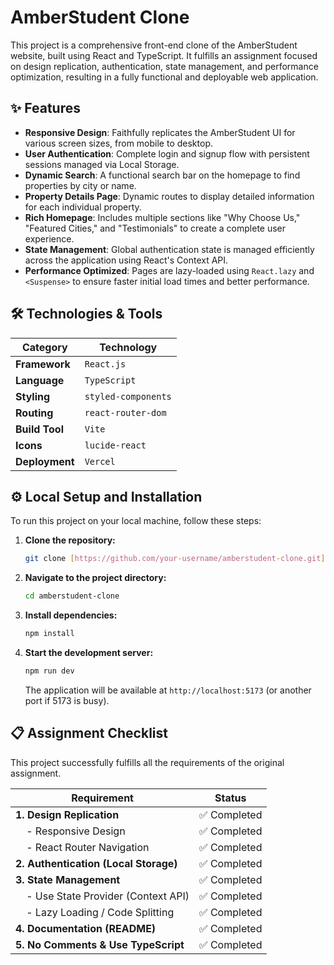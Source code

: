 # AmberStudent Clone

This project is a comprehensive front-end clone of the AmberStudent website, built using React and TypeScript. It fulfills an assignment focused on design replication, authentication, state management, and performance optimization, resulting in a fully functional and deployable web application.

## ✨ Features

-   **Responsive Design**: Faithfully replicates the AmberStudent UI for various screen sizes, from mobile to desktop.
-   **User Authentication**: Complete login and signup flow with persistent sessions managed via Local Storage.
-   **Dynamic Search**: A functional search bar on the homepage to find properties by city or name.
-   **Property Details Page**: Dynamic routes to display detailed information for each individual property.
-   **Rich Homepage**: Includes multiple sections like "Why Choose Us," "Featured Cities," and "Testimonials" to create a complete user experience.
-   **State Management**: Global authentication state is managed efficiently across the application using React's Context API.
-   **Performance Optimized**: Pages are lazy-loaded using `React.lazy` and `<Suspense>` to ensure faster initial load times and better performance.

## 🛠️ Technologies & Tools

| Category      | Technology                               |
| ------------- | ---------------------------------------- |
| **Framework** | `React.js`                               |
| **Language** | `TypeScript`                             |
| **Styling** | `styled-components`                      |
| **Routing** | `react-router-dom`                       |
| **Build Tool**| `Vite`                                   |
| **Icons** | `lucide-react`                           |
| **Deployment**| `Vercel`                                 |

## ⚙️ Local Setup and Installation

To run this project on your local machine, follow these steps:

1.  **Clone the repository:**
    ```bash
    git clone [https://github.com/your-username/amberstudent-clone.git](https://github.com/your-username/amberstudent-clone.git)
    ```

2.  **Navigate to the project directory:**
    ```bash
    cd amberstudent-clone
    ```

3.  **Install dependencies:**
    ```bash
    npm install
    ```

4.  **Start the development server:**
    ```bash
    npm run dev
    ```
    The application will be available at `http://localhost:5173` (or another port if 5173 is busy).


## 📋 Assignment Checklist

This project successfully fulfills all the requirements of the original assignment.

| Requirement                          | Status        |
| ------------------------------------ | ------------- |
| **1. Design Replication** | ✅ Completed  |
| &nbsp;&nbsp;&nbsp; - Responsive Design | ✅ Completed  |
| &nbsp;&nbsp;&nbsp; - React Router Navigation | ✅ Completed  |
| **2. Authentication (Local Storage)**| ✅ Completed  |
| **3. State Management** | ✅ Completed  |
| &nbsp;&nbsp;&nbsp; - Use State Provider (Context API) | ✅ Completed  |
| &nbsp;&nbsp;&nbsp; - Lazy Loading / Code Splitting | ✅ Completed  |
| **4. Documentation (README)** | ✅ Completed  |
| **5. No Comments & Use TypeScript** | ✅ Completed  |

